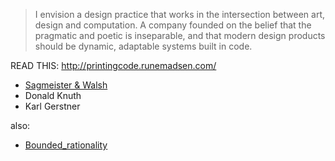  
> I envision a design practice that works in the intersection between art, design and computation. A company founded on the belief that the pragmatic and poetic is inseparable, and that modern design products should be dynamic, adaptable systems built in code.


READ THIS: http://printingcode.runemadsen.com/


- [Sagmeister & Walsh](http://sagmeisterwalsh.com)
- Donald Knuth
- Karl Gerstner

also:

- [Bounded_rationality](https://en.wikipedia.org/wiki/Bounded_rationality)
